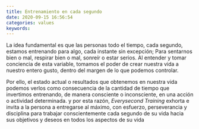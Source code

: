 ```yaml
---
title: Entrenamiento en cada segundo
date: 2020-09-15 16:56:54
categories: values
keywords: 
---
```


La idea fundamental es que las personas todo el tiempo, cada segundo, estamos entrenando para algo, cada instante sin excepción; Para sentarnos bien o mal, respirar bien o mal, sonreír o estar serios. Al entender y tomar conciencia de esta variable, tomamos el poder de crear nuestra vida a nuestro entero gusto, dentro del margen de lo que podemos controlar.

Por ello, el estado actual o resultados que obtenemos en nuestra vida podemos verlos como consecuencia de la cantidad de tiempo que invertimos entrenando, de manera consciente o inconsciente, en una acción o actividad determinada. y por esta razón, *Everysecond Training* exhorta e invita a la persona a entregarse al máximo, con esfuerzo, perseverancia y disciplina para trabajar conscientemente cada segundo de su vida hacia sus objetivos y deseos en todos los aspectos de su vida
